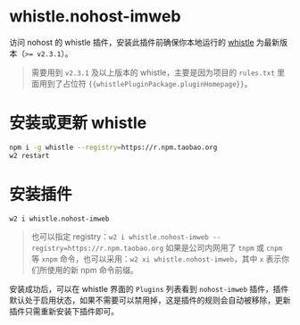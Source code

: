 # whistle.nohost-imweb
访问 nohost 的 whistle 插件，安装此插件前确保你本地运行的 [whistle](https://github.com/avwo/whistle) 为最新版本（`>= v2.3.1`）。
> 需要用到 `v2.3.1` 及以上版本的 whistle，主要是因为项目的 `rules.txt` 里面用到了占位符 `{{whistlePluginPackage.pluginHomepage}}`。

# 安装或更新 whistle
``` sh
npm i -g whistle --registry=https://r.npm.taobao.org
w2 restart
```

# 安装插件
``` sh
w2 i whistle.nohost-imweb
```
> 也可以指定 registry：`w2 i whistle.nohost-imweb --registry=https://r.npm.taobao.org`
> 如果是公司内网用了 `tnpm` 或 `cnpm` 等 `xnpm` 命令，也可以采用：`w2 xi whistle.nohost-imweb`，其中 `x` 表示你们所使用的新 npm 命令前缀。

安装成功后，可以在 whistle 界面的 `Plugins` 列表看到 `nohost-imweb` 插件，插件默认处于启用状态，如果不需要可以禁用掉，这是插件的规则会自动被移除，更新插件只需重新安装下插件即可。

